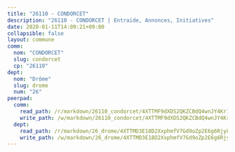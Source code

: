 ```yaml
---
title: "26110 - CONDORCET"
description: "26110 - CONDORCET | Entraide, Annonces, Initiatives"
date: 2020-01-11T14:09:21+09:00
collapsible: false
layout: commune
comm:
  nom: "CONDORCET"
  slug: condorcet
  cp: "26110"
dept:
  nom: "Drôme"
  slug: drome
  num: "26"
peerpad:
  comm:
    read_path: /r/markdown/26110_condorcet/4XTTMF9dXDS2QKZCBdQ4wnJY4Kr1mk2pidwXyX5YANEgeXP3Z
    write_path: /w/markdown/26110_condorcet/4XTTMF9dXDS2QKZCBdQ4wnJY4Kr1mk2pidwXyX5YANEgeXP3Z-K3TgUESMiEDKFDVRBLGFvbULBb6GbBAnTmgstPbMkBxxZH1UTVSamFq5DKCTUujZAZ3dhA7EobJiXDuw2FCKQtKi9k9EaLZcV7RgBiQDKNgmzTS4smMMqJPypaDXcVx2EERJJJJP
  dept:
    read_path: /r/markdown/26_drome/4XTTMD3E18D2XxphmfV7Gd9oZp2E6g6Rjy8yoyyuT4SyeeDZv
    write_path: /w/markdown/26_drome/4XTTMD3E18D2XxphmfV7Gd9oZp2E6g6Rjy8yoyyuT4SyeeDZv-K3TgUGX4nG6FnUgVjDeodHJBzD4Z7jTqAJwquijk1LCW8AWc9CAemuRZDQCZC8aha3sgQcHNRUHizJ1bQGiTeNjxAKKxoxsNxcJ7pjGzQ4icP1ftCA9sHED31LddZbCgpf6zkM4Q
---
```


